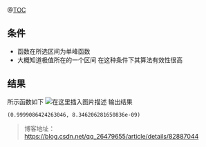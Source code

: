 @[TOC](黄金分割法)
## 条件

 - 函数在所选区间为单峰函数
 - 大概知道极值所在的一个区间
 在这种条件下其算法有效性很高


## 结果
所示函数如下
![在这里插入图片描述](https://img-blog.csdn.net/20180928165548409?watermark/2/text/aHR0cHM6Ly9ibG9nLmNzZG4ubmV0L3FxXzI2NDc5NjU1/font/5a6L5L2T/fontsize/400/fill/I0JBQkFCMA==/dissolve/70)
输出结果
```
(0.9999086424263046, 8.346206281650836e-09)
```

> 博客地址：https://blog.csdn.net/qq_26479655/article/details/82887044
